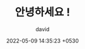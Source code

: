 ---
layout: post
title:  "안녕하세요 !"
summary: "this is a sample post 2 by HG"
author: david	
date: '2022-05-09 14:35:23 +0530'
category: jekyll
thumbnail: /assets/img/posts/code.jpg
keywords: devlopr jekyll, how to use devlopr, devlopr, how to use devlopr-jekyll, devlopr-jekyll tutorial,best jekyll themes
permalink: /blog/welcome-to-devlopr-jekyll/
usemathjax: true
---